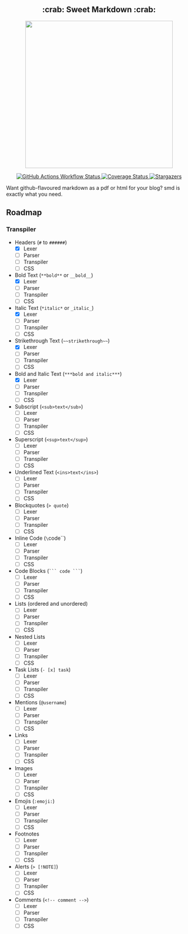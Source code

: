 <h2 align="center">:crab: Sweet Markdown :crab:</h2>

<p align="center">
  <img src="https://raw.githubusercontent.com/catppuccin/catppuccin/main/assets/palette/macchiato.png" width="400" />
</p>

<p align="center">
    <a href="https://github.com/Flokkq/smd/actions">
        <img alt="GitHub Actions Workflow Status" src="https://img.shields.io/github/actions/workflow/status/Flokkq/smd/main.yaml?style=for-the-badge&logo=starship&color=DD7878&logoColor=D9E0EE&labelColor=302D41">
    </a>
    <a href="https://codecov.io/github/smd/smd">
        <img alt="Coverage Status" src="https://img.shields.io/codecov/c/github/Flokkq/smd.svg?style=for-the-badge&logo=starship&color=CA9EE6&logoColor=D9E0EE&labelColor=302D41">
    </a>
	<a href="https://github.com/flokkq/nixOS/stargazers">
		<img alt="Stargazers" src="https://img.shields.io/github/stars/flokkq/nixOS?style=for-the-badge&logo=starship&color=C9CBFF&logoColor=D9E0EE&labelColor=302D41">
    </a>
</p>

Want github-flavoured markdown as a pdf or html for your blog? smd is exactly what you need.

## Roadmap

### Transpiler

- Headers (`#` to `######`)
  - [x] Lexer
  - [ ] Parser
  - [ ] Transpiler
  - [ ] CSS
- Bold Text (`**bold**` or `__bold__`)
  - [x] Lexer
  - [ ] Parser
  - [ ] Transpiler
  - [ ] CSS
- Italic Text (`*italic*` or `_italic_`)
  - [x] Lexer
  - [ ] Parser
  - [ ] Transpiler
  - [ ] CSS
- Strikethrough Text (`~~strikethrough~~`)
  - [x] Lexer
  - [ ] Parser
  - [ ] Transpiler
  - [ ] CSS
- Bold and Italic Text (`***bold and italic***`)
  - [x] Lexer
  - [ ] Parser
  - [ ] Transpiler
  - [ ] CSS
- Subscript (`<sub>text</sub>`)
  - [ ] Lexer
  - [ ] Parser
  - [ ] Transpiler
  - [ ] CSS
- Superscript (`<sup>text</sup>`)
  - [ ] Lexer
  - [ ] Parser
  - [ ] Transpiler
  - [ ] CSS
- Underlined Text (`<ins>text</ins>`)
  - [ ] Lexer
  - [ ] Parser
  - [ ] Transpiler
  - [ ] CSS
- Blockquotes (`> quote`)
  - [ ] Lexer
  - [ ] Parser
  - [ ] Transpiler
  - [ ] CSS
- Inline Code (`\`code\``)
  - [ ] Lexer
  - [ ] Parser
  - [ ] Transpiler
  - [ ] CSS
- Code Blocks (```` ``` code ``` ````)
  - [ ] Lexer
  - [ ] Parser
  - [ ] Transpiler
  - [ ] CSS
- Lists (ordered and unordered)
  - [ ] Lexer
  - [ ] Parser
  - [ ] Transpiler
  - [ ] CSS
- Nested Lists
  - [ ] Lexer
  - [ ] Parser
  - [ ] Transpiler
  - [ ] CSS
- Task Lists (`- [x] task`)
  - [ ] Lexer
  - [ ] Parser
  - [ ] Transpiler
  - [ ] CSS
- Mentions (`@username`)
  - [ ] Lexer
  - [ ] Parser
  - [ ] Transpiler
  - [ ] CSS
- Links
  - [ ] Lexer
  - [ ] Parser
  - [ ] Transpiler
  - [ ] CSS
- Images
  - [ ] Lexer
  - [ ] Parser
  - [ ] Transpiler
  - [ ] CSS
- Emojis (`:emoji:`)
  - [ ] Lexer
  - [ ] Parser
  - [ ] Transpiler
  - [ ] CSS
- Footnotes
  - [ ] Lexer
  - [ ] Parser
  - [ ] Transpiler
  - [ ] CSS
- Alerts (`> [!NOTE]`)
  - [ ] Lexer
  - [ ] Parser
  - [ ] Transpiler
  - [ ] CSS
- Comments (`<!-- comment -->`)
  - [ ] Lexer
  - [ ] Parser
  - [ ] Transpiler
  - [ ] CSS

